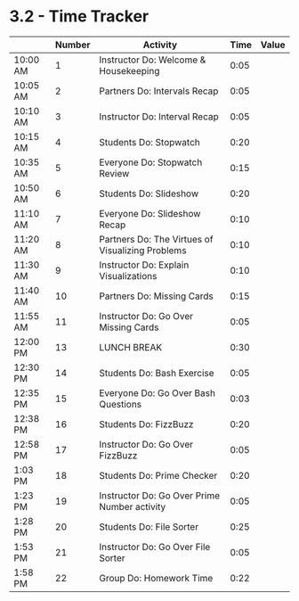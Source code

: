 # 3.2 - Time Tracker

|          | Number | Activity                                         | Time | Value |
| -------- | ------ | ------------------------------------------------ | ---- | ----- |
| 10:00 AM | 1      | Instructor Do: Welcome & Housekeeping            | 0:05 |       |
| 10:05 AM | 2      | Partners Do: Intervals Recap                     | 0:05 |       |
| 10:10 AM | 3      | Instructor Do: Interval Recap                    | 0:05 |       |
| 10:15 AM | 4      | Students Do: Stopwatch                           | 0:20 |       |
| 10:35 AM | 5      | Everyone Do: Stopwatch Review                    | 0:15 |       |
| 10:50 AM | 6      | Students Do: Slideshow                           | 0:20 |       |
| 11:10 AM | 7      | Everyone Do: Slideshow Recap                     | 0:10 |       |
| 11:20 AM | 8      | Partners Do: The Virtues of Visualizing Problems | 0:10 |       |
| 11:30 AM | 9      | Instructor Do: Explain Visualizations            | 0:10 |       |
| 11:40 AM | 10     | Partners Do: Missing Cards                       | 0:15 |       |
| 11:55 AM | 11     | Instructor Do: Go Over Missing Cards             | 0:05 |       |
| 12:00 PM | 13     | LUNCH BREAK                                      | 0:30 |       |
| 12:30 PM | 14     | Students Do: Bash Exercise                       | 0:05 |       |
| 12:35 PM | 15     | Everyone Do: Go Over Bash Questions              | 0:03 |       |
| 12:38 PM | 16     | Students Do: FizzBuzz                            | 0:20 |       |
| 12:58 PM | 17     | Instructor Do: Go Over FizzBuzz                  | 0:05 |       |
| 1:03 PM  | 18     | Students Do: Prime Checker                       | 0:20 |       |
| 1:23 PM  | 19     | Instructor Do: Go Over Prime Number activity     | 0:05 |       |
| 1:28 PM  | 20     | Students Do: File Sorter                         | 0:25 |       |
| 1:53 PM  | 21     | Instructor Do: Go Over File Sorter               | 0:05 |       |
| 1:58 PM  | 22     | Group Do: Homework Time                          | 0:22 |       |
